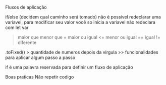Fluxos de aplicação

if/else (decidem qual caminho será tomado)
não é possivel redeclarar uma variavel, para modificar seu valor você so inicia a variavel não redeclara com let var 

> maior que
> menor que
>= maior ou igual 
<= menor ou igual
== igual
!= diferente

.toFixed() > quantidade de numeros depois da virgula >> funcionalidades para aplicar algum passo a passo

if é uma palavra reservada para definir um fluxo de aplicação

Boas praticas
Não repetir codigo

